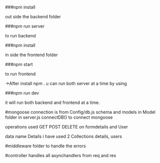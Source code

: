 ###npm install

out side the backend folder

###npm run server

to run backend

###npm install

in side the frontend folder

###npm start

to run frontend

->After install npm . u can run both server at a time by using

###npm run dev

it will run both backend and frontend at a time.





#mongoose connection is from Config/db.js 
schema and models in Model folder
in server.js connectDB() to connect mongoose

operations used GET POST DELETE on formdetails and User

data name Details
i have used 2 Collections details, users

#middleware folder to handle the errors

#controller handles all asynchandlers from req and res
